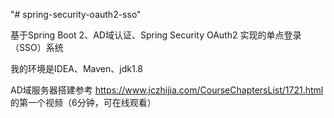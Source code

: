 "# spring-security-oauth2-sso" 

基于Spring Boot 2、AD域认证、Spring Security OAuth2 实现的单点登录（SSO）系统

我的环境是IDEA、Maven、jdk1.8

AD域服务器搭建参考 https://www.jczhijia.com/CourseChaptersList/1721.html 的第一个视频（6分钟，可在线观看）
